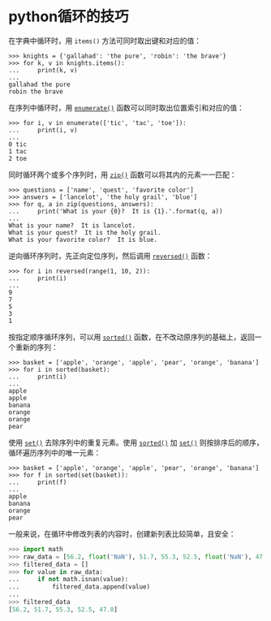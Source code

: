 # python循环的技巧

在字典中循环时，用 `items()` 方法可同时取出键和对应的值：

```
>>> knights = {'gallahad': 'the pure', 'robin': 'the brave'}
>>> for k, v in knights.items():
...     print(k, v)
...
gallahad the pure
robin the brave
```

在序列中循环时，用 [`enumerate()`](https://docs.python.org/zh-cn/3.10/library/functions.html#enumerate) 函数可以同时取出位置索引和对应的值：

```
>>> for i, v in enumerate(['tic', 'tac', 'toe']):
...     print(i, v)
...
0 tic
1 tac
2 toe
```

同时循环两个或多个序列时，用 [`zip()`](https://docs.python.org/zh-cn/3.10/library/functions.html#zip) 函数可以将其内的元素一一匹配：

```
>>> questions = ['name', 'quest', 'favorite color']
>>> answers = ['lancelot', 'the holy grail', 'blue']
>>> for q, a in zip(questions, answers):
...     print('What is your {0}?  It is {1}.'.format(q, a))
...
What is your name?  It is lancelot.
What is your quest?  It is the holy grail.
What is your favorite color?  It is blue.
```

逆向循环序列时，先正向定位序列，然后调用 [`reversed()`](https://docs.python.org/zh-cn/3.10/library/functions.html#reversed) 函数：

```
>>> for i in reversed(range(1, 10, 2)):
...     print(i)
...
9
7
5
3
1
```

按指定顺序循环序列，可以用 [`sorted()`](https://docs.python.org/zh-cn/3.10/library/functions.html#sorted) 函数，在不改动原序列的基础上，返回一个重新的序列：

```
>>> basket = ['apple', 'orange', 'apple', 'pear', 'orange', 'banana']
>>> for i in sorted(basket):
...     print(i)
...
apple
apple
banana
orange
orange
pear
```

使用 [`set()`](https://docs.python.org/zh-cn/3.10/library/stdtypes.html#set) 去除序列中的重复元素。使用 [`sorted()`](https://docs.python.org/zh-cn/3.10/library/functions.html#sorted) 加 [`set()`](https://docs.python.org/zh-cn/3.10/library/stdtypes.html#set) 则按排序后的顺序，循环遍历序列中的唯一元素：

```
>>> basket = ['apple', 'orange', 'apple', 'pear', 'orange', 'banana']
>>> for f in sorted(set(basket)):
...     print(f)
...
apple
banana
orange
pear
```

一般来说，在循环中修改列表的内容时，创建新列表比较简单，且安全：

```python
>>> import math
>>> raw_data = [56.2, float('NaN'), 51.7, 55.3, 52.5, float('NaN'), 47.8]
>>> filtered_data = []
>>> for value in raw_data:
...     if not math.isnan(value):
...         filtered_data.append(value)
...
>>> filtered_data
[56.2, 51.7, 55.3, 52.5, 47.8]
```